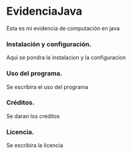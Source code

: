 # EvidenciaJava
Esta es mi evidencia de computación en java

### Instalación y configuración.

Aqui se pondra la instalacion y la configuracion

### Uso del programa.
Se escribira el uso del programa

### Créditos.
Se daran los creditos 

### Licencia.
Se escribira la licencia
